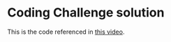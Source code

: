 # Coding Challenge solution

This is the code referenced in [this video](https://www.youtube.com/watch?v=vkM_BZbAMYA).